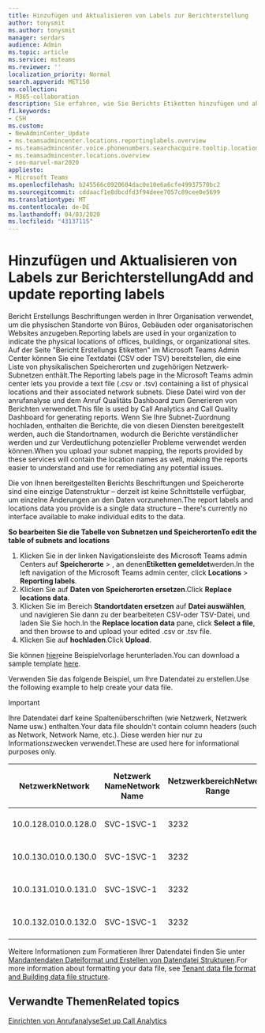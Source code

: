 ```yaml
---
title: Hinzufügen und Aktualisieren von Labels zur Berichterstellung
author: tonysmit
ms.author: tonysmit
manager: serdars
audience: Admin
ms.topic: article
ms.service: msteams
ms.reviewer: ''
localization_priority: Normal
search.appverid: MET150
ms.collection:
- M365-collaboration
description: Sie erfahren, wie Sie Berichts Etiketten hinzufügen und aktualisieren können, indem Sie eine Textdatei hochladen, die eine Liste mit physikalischen Speicherorten und zugehörigen Subnetzen enthält.
f1.keywords:
- CSH
ms.custom:
- NewAdminCenter_Update
- ms.teamsadmincenter.locations.reportinglabels.overview
- ms.teamsadmincenter.voice.phonenumbers.searchacquire.tooltip.location
- ms.teamsadmincenter.locations.overview
- seo-marvel-mar2020
appliesto:
- Microsoft Teams
ms.openlocfilehash: b245566c0920604dac0e10e6a6cfe49937570bc2
ms.sourcegitcommit: cddaacf1e8dbcdfd3f94deee7057c89cee0e5699
ms.translationtype: MT
ms.contentlocale: de-DE
ms.lasthandoff: 04/03/2020
ms.locfileid: "43137115"
---
```

<a name="add-and-update-reporting-labels"></a><span data-ttu-id="e11fb-103">Hinzufügen und Aktualisieren von Labels zur Berichterstellung</span><span class="sxs-lookup"><span data-stu-id="e11fb-103">Add and update reporting labels</span></span>
============================

<span data-ttu-id="e11fb-104">Bericht Erstellungs Beschriftungen werden in Ihrer Organisation verwendet, um die physischen Standorte von Büros, Gebäuden oder organisatorischen Websites anzugeben.</span><span class="sxs-lookup"><span data-stu-id="e11fb-104">Reporting labels are used in your organization to indicate the physical locations of offices, buildings, or organizational sites.</span></span> <span data-ttu-id="e11fb-105">Auf der Seite "Bericht Erstellungs Etiketten" im Microsoft Teams Admin Center können Sie eine Textdatei (CSV oder TSV) bereitstellen, die eine Liste von physikalischen Speicherorten und zugehörigen Netzwerk-Subnetzen enthält.</span><span class="sxs-lookup"><span data-stu-id="e11fb-105">The Reporting labels page in the Microsoft Teams admin center lets you provide a text file (.csv or .tsv) containing a list of physical locations and their associated network subnets.</span></span> <span data-ttu-id="e11fb-106">Diese Datei wird von der anrufanalyse und dem Anruf Qualitäts Dashboard zum Generieren von Berichten verwendet.</span><span class="sxs-lookup"><span data-stu-id="e11fb-106">This file is used by Call Analytics and Call Quality Dashboard for generating reports.</span></span> <span data-ttu-id="e11fb-107">Wenn Sie Ihre Subnet-Zuordnung hochladen, enthalten die Berichte, die von diesen Diensten bereitgestellt werden, auch die Standortnamen, wodurch die Berichte verständlicher werden und zur Verdeutlichung potenzieller Probleme verwendet werden können.</span><span class="sxs-lookup"><span data-stu-id="e11fb-107">When you upload your subnet mapping, the reports provided by these services will contain the location names as well, making the reports easier to understand and use for remediating any potential issues.</span></span>

<span data-ttu-id="e11fb-108">Die von Ihnen bereitgestellten Berichts Beschriftungen und Speicherorte sind eine einzige Datenstruktur – derzeit ist keine Schnittstelle verfügbar, um einzelne Änderungen an den Daten vorzunehmen.</span><span class="sxs-lookup"><span data-stu-id="e11fb-108">The report labels and locations data you provide is a single data structure – there's currently no interface available to make individual edits to the data.</span></span>

<span data-ttu-id="e11fb-109">**So bearbeiten Sie die Tabelle von Subnetzen und Speicherorten**</span><span class="sxs-lookup"><span data-stu-id="e11fb-109">**To edit the table of subnets and locations**</span></span>

1. <span data-ttu-id="e11fb-110">Klicken Sie in der linken Navigationsleiste des Microsoft Teams admin Centers auf **Speicherorte** > , an denen**Etiketten gemeldet**werden.</span><span class="sxs-lookup"><span data-stu-id="e11fb-110">In the left navigation of the Microsoft Teams admin center, click **Locations** > **Reporting labels**.</span></span>
2. <span data-ttu-id="e11fb-111">Klicken Sie auf **Daten von Speicherorten ersetzen**.</span><span class="sxs-lookup"><span data-stu-id="e11fb-111">Click **Replace locations data**.</span></span>
3. <span data-ttu-id="e11fb-112">Klicken Sie im Bereich **Standortdaten ersetzen** auf **Datei auswählen**, und navigieren Sie dann zu der bearbeiteten CSV-oder TSV-Datei, und laden Sie Sie hoch.</span><span class="sxs-lookup"><span data-stu-id="e11fb-112">In the **Replace location data** pane, click **Select a file**, and then browse to and upload your edited .csv or .tsv file.</span></span>
4. <span data-ttu-id="e11fb-113">Klicken Sie auf **hochladen**.</span><span class="sxs-lookup"><span data-stu-id="e11fb-113">Click **Upload**.</span></span>

<span data-ttu-id="e11fb-114">Sie können [hier](https://github.com/MicrosoftDocs/OfficeDocs-SkypeForBusiness/blob/live/Teams/downloads/locations-template.zip?raw=true)eine Beispielvorlage herunterladen.</span><span class="sxs-lookup"><span data-stu-id="e11fb-114">You can download a sample template [here](https://github.com/MicrosoftDocs/OfficeDocs-SkypeForBusiness/blob/live/Teams/downloads/locations-template.zip?raw=true).</span></span>

<span data-ttu-id="e11fb-115">Verwenden Sie das folgende Beispiel, um Ihre Datendatei zu erstellen.</span><span class="sxs-lookup"><span data-stu-id="e11fb-115">Use the following example to help create your data file.</span></span>

> [!IMPORTANT]
> <span data-ttu-id="e11fb-116">Ihre Datendatei darf keine Spaltenüberschriften (wie Netzwerk, Netzwerk Name usw.) enthalten.</span><span class="sxs-lookup"><span data-stu-id="e11fb-116">Your data file shouldn't contain column headers (such as Network, Network Name, etc.).</span></span> <span data-ttu-id="e11fb-117">Diese werden hier nur zu Informationszwecken verwendet.</span><span class="sxs-lookup"><span data-stu-id="e11fb-117">These are used here for informational purposes only.</span></span> <br>

|<span data-ttu-id="e11fb-118">Netzwerk</span><span class="sxs-lookup"><span data-stu-id="e11fb-118">Network</span></span>|<span data-ttu-id="e11fb-119">Netzwerk Name</span><span class="sxs-lookup"><span data-stu-id="e11fb-119">Network Name</span></span>|<span data-ttu-id="e11fb-120">Netzwerkbereich</span><span class="sxs-lookup"><span data-stu-id="e11fb-120">Network Range</span></span>|<span data-ttu-id="e11fb-121">Gebäude Name</span><span class="sxs-lookup"><span data-stu-id="e11fb-121">Building Name</span></span>|<span data-ttu-id="e11fb-122">Besitzertyp</span><span class="sxs-lookup"><span data-stu-id="e11fb-122">Ownership Type</span></span>|<span data-ttu-id="e11fb-123">Gebäudetyp</span><span class="sxs-lookup"><span data-stu-id="e11fb-123">Building Type</span></span>|<span data-ttu-id="e11fb-124">Gebäude-Office-Typ</span><span class="sxs-lookup"><span data-stu-id="e11fb-124">Building Office Type</span></span>|<span data-ttu-id="e11fb-125">Stadt/Ort</span><span class="sxs-lookup"><span data-stu-id="e11fb-125">City</span></span>|<span data-ttu-id="e11fb-126">PLZ</span><span class="sxs-lookup"><span data-stu-id="e11fb-126">Zip Code</span></span>|<span data-ttu-id="e11fb-127">Land</span><span class="sxs-lookup"><span data-stu-id="e11fb-127">Country</span></span>|<span data-ttu-id="e11fb-128">Status</span><span class="sxs-lookup"><span data-stu-id="e11fb-128">State</span></span>|<span data-ttu-id="e11fb-129">Region</span><span class="sxs-lookup"><span data-stu-id="e11fb-129">Region</span></span>|<span data-ttu-id="e11fb-130">In Corp</span><span class="sxs-lookup"><span data-stu-id="e11fb-130">Inside Corp</span></span>|<span data-ttu-id="e11fb-131">Express Route</span><span class="sxs-lookup"><span data-stu-id="e11fb-131">Express Route</span></span>|
|-|-|-|-|-|-|-|-|-|-|-|-|-|-|
|<span data-ttu-id="e11fb-132">10.0.128.0</span><span class="sxs-lookup"><span data-stu-id="e11fb-132">10.0.128.0</span></span>    |<span data-ttu-id="e11fb-133">SVC-1</span><span class="sxs-lookup"><span data-stu-id="e11fb-133">SVC-1</span></span>|<span data-ttu-id="e11fb-134">32</span><span class="sxs-lookup"><span data-stu-id="e11fb-134">32</span></span>|<span data-ttu-id="e11fb-135">USCAMTV001</span><span class="sxs-lookup"><span data-stu-id="e11fb-135">USCAMTV001</span></span>|<span data-ttu-id="e11fb-136">Contoso vermietet Re&F</span><span class="sxs-lookup"><span data-stu-id="e11fb-136">Contoso Leased RE&F</span></span>|<span data-ttu-id="e11fb-137">Office</span><span class="sxs-lookup"><span data-stu-id="e11fb-137">Office</span></span>|<span data-ttu-id="e11fb-138">Re&F</span><span class="sxs-lookup"><span data-stu-id="e11fb-138">RE&F</span></span>|<span data-ttu-id="e11fb-139">Gebirgs Ansicht</span><span class="sxs-lookup"><span data-stu-id="e11fb-139">Mountain View</span></span>|<span data-ttu-id="e11fb-140">94043</span><span class="sxs-lookup"><span data-stu-id="e11fb-140">94043</span></span>|<span data-ttu-id="e11fb-141">US</span><span class="sxs-lookup"><span data-stu-id="e11fb-141">US</span></span>|<span data-ttu-id="e11fb-142">CA</span><span class="sxs-lookup"><span data-stu-id="e11fb-142">CA</span></span>|<span data-ttu-id="e11fb-143">US</span><span class="sxs-lookup"><span data-stu-id="e11fb-143">US</span></span>|<span data-ttu-id="e11fb-144">1</span><span class="sxs-lookup"><span data-stu-id="e11fb-144">1</span></span>|<span data-ttu-id="e11fb-145">1</span><span class="sxs-lookup"><span data-stu-id="e11fb-145">1</span></span>|
|<span data-ttu-id="e11fb-146">10.0.130.0</span><span class="sxs-lookup"><span data-stu-id="e11fb-146">10.0.130.0</span></span>    |<span data-ttu-id="e11fb-147">SVC-1</span><span class="sxs-lookup"><span data-stu-id="e11fb-147">SVC-1</span></span>|<span data-ttu-id="e11fb-148">32</span><span class="sxs-lookup"><span data-stu-id="e11fb-148">32</span></span>|<span data-ttu-id="e11fb-149">USCAMTV001</span><span class="sxs-lookup"><span data-stu-id="e11fb-149">USCAMTV001</span></span>|<span data-ttu-id="e11fb-150">Contoso vermietet Re&F</span><span class="sxs-lookup"><span data-stu-id="e11fb-150">Contoso Leased RE&F</span></span>|<span data-ttu-id="e11fb-151">Office</span><span class="sxs-lookup"><span data-stu-id="e11fb-151">Office</span></span>|<span data-ttu-id="e11fb-152">Re&F</span><span class="sxs-lookup"><span data-stu-id="e11fb-152">RE&F</span></span>|<span data-ttu-id="e11fb-153">Gebirgs Ansicht</span><span class="sxs-lookup"><span data-stu-id="e11fb-153">Mountain View</span></span>|<span data-ttu-id="e11fb-154">94043</span><span class="sxs-lookup"><span data-stu-id="e11fb-154">94043</span></span>|<span data-ttu-id="e11fb-155">US</span><span class="sxs-lookup"><span data-stu-id="e11fb-155">US</span></span>|<span data-ttu-id="e11fb-156">CA</span><span class="sxs-lookup"><span data-stu-id="e11fb-156">CA</span></span>|<span data-ttu-id="e11fb-157">US</span><span class="sxs-lookup"><span data-stu-id="e11fb-157">US</span></span>|<span data-ttu-id="e11fb-158">1</span><span class="sxs-lookup"><span data-stu-id="e11fb-158">1</span></span>|<span data-ttu-id="e11fb-159">1</span><span class="sxs-lookup"><span data-stu-id="e11fb-159">1</span></span>|
|<span data-ttu-id="e11fb-160">10.0.131.0</span><span class="sxs-lookup"><span data-stu-id="e11fb-160">10.0.131.0</span></span>    |<span data-ttu-id="e11fb-161">SVC-1</span><span class="sxs-lookup"><span data-stu-id="e11fb-161">SVC-1</span></span>|<span data-ttu-id="e11fb-162">32</span><span class="sxs-lookup"><span data-stu-id="e11fb-162">32</span></span>|<span data-ttu-id="e11fb-163">USCAMTV001</span><span class="sxs-lookup"><span data-stu-id="e11fb-163">USCAMTV001</span></span>|<span data-ttu-id="e11fb-164">Contoso vermietet Re&F</span><span class="sxs-lookup"><span data-stu-id="e11fb-164">Contoso Leased RE&F</span></span>|<span data-ttu-id="e11fb-165">Office</span><span class="sxs-lookup"><span data-stu-id="e11fb-165">Office</span></span>|<span data-ttu-id="e11fb-166">Re&F</span><span class="sxs-lookup"><span data-stu-id="e11fb-166">RE&F</span></span>|<span data-ttu-id="e11fb-167">Gebirgs Ansicht</span><span class="sxs-lookup"><span data-stu-id="e11fb-167">Mountain View</span></span>|<span data-ttu-id="e11fb-168">94043</span><span class="sxs-lookup"><span data-stu-id="e11fb-168">94043</span></span>|<span data-ttu-id="e11fb-169">US</span><span class="sxs-lookup"><span data-stu-id="e11fb-169">US</span></span>|<span data-ttu-id="e11fb-170">CA</span><span class="sxs-lookup"><span data-stu-id="e11fb-170">CA</span></span>|<span data-ttu-id="e11fb-171">US</span><span class="sxs-lookup"><span data-stu-id="e11fb-171">US</span></span>|<span data-ttu-id="e11fb-172">1</span><span class="sxs-lookup"><span data-stu-id="e11fb-172">1</span></span>|<span data-ttu-id="e11fb-173">1</span><span class="sxs-lookup"><span data-stu-id="e11fb-173">1</span></span>|
|<span data-ttu-id="e11fb-174">10.0.132.0</span><span class="sxs-lookup"><span data-stu-id="e11fb-174">10.0.132.0</span></span>    |<span data-ttu-id="e11fb-175">SVC-1</span><span class="sxs-lookup"><span data-stu-id="e11fb-175">SVC-1</span></span>|<span data-ttu-id="e11fb-176">32</span><span class="sxs-lookup"><span data-stu-id="e11fb-176">32</span></span>|<span data-ttu-id="e11fb-177">USCAMTV001</span><span class="sxs-lookup"><span data-stu-id="e11fb-177">USCAMTV001</span></span>|<span data-ttu-id="e11fb-178">Contoso vermietet Re&F</span><span class="sxs-lookup"><span data-stu-id="e11fb-178">Contoso Leased RE&F</span></span>|<span data-ttu-id="e11fb-179">Office</span><span class="sxs-lookup"><span data-stu-id="e11fb-179">Office</span></span>|<span data-ttu-id="e11fb-180">Re&F</span><span class="sxs-lookup"><span data-stu-id="e11fb-180">RE&F</span></span>|<span data-ttu-id="e11fb-181">Gebirgs Ansicht</span><span class="sxs-lookup"><span data-stu-id="e11fb-181">Mountain View</span></span>|<span data-ttu-id="e11fb-182">94043</span><span class="sxs-lookup"><span data-stu-id="e11fb-182">94043</span></span>|<span data-ttu-id="e11fb-183">US</span><span class="sxs-lookup"><span data-stu-id="e11fb-183">US</span></span>|<span data-ttu-id="e11fb-184">CA</span><span class="sxs-lookup"><span data-stu-id="e11fb-184">CA</span></span>|<span data-ttu-id="e11fb-185">US</span><span class="sxs-lookup"><span data-stu-id="e11fb-185">US</span></span>|<span data-ttu-id="e11fb-186">1</span><span class="sxs-lookup"><span data-stu-id="e11fb-186">1</span></span>|<span data-ttu-id="e11fb-187">1</span><span class="sxs-lookup"><span data-stu-id="e11fb-187">1</span></span>|

<span data-ttu-id="e11fb-188">Weitere Informationen zum Formatieren Ihrer Datendatei finden Sie unter [Mandantendaten Dateiformat und Erstellen von Datendatei Strukturen](turning-on-and-using-call-quality-dashboard.md#tenant-data-file-format-and-structure).</span><span class="sxs-lookup"><span data-stu-id="e11fb-188">For more information about formatting your data file, see [Tenant data file format and Building data file structure](turning-on-and-using-call-quality-dashboard.md#tenant-data-file-format-and-structure).</span></span>

## <a name="related-topics"></a><span data-ttu-id="e11fb-189">Verwandte Themen</span><span class="sxs-lookup"><span data-stu-id="e11fb-189">Related topics</span></span>

[<span data-ttu-id="e11fb-190">Einrichten von Anrufanalyse</span><span class="sxs-lookup"><span data-stu-id="e11fb-190">Set up Call Analytics</span></span>](set-up-call-analytics.md)
